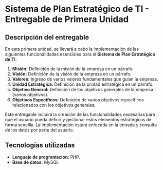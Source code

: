 # Sistema de Plan Estratégico de TI - Entregable de Primera Unidad

## Descripción del entregable

En esta primera unidad, se llevará a cabo la implementación de las siguientes funcionalidades esenciales para el **Sistema de Plan Estratégico de TI**:

1. **Misión:** Definición de la misión de la empresa en un párrafo.
2. **Visión:** Definición de la visión de la empresa en un párrafo.
3. **Valores:** Ingreso de varios valores fundamentales que guían la empresa.
4. **Unidad Estratégica:** Definición de la unidad estratégica en un párrafo.
5. **Objetivo General:** Definición de los objetivos generales de la empresa (varios objetivos).
6. **Objetivos Específicos:** Definición de varios objetivos específicos relacionados con los objetivos generales.

Este entregable incluirá la creación de las funcionalidades necesarias para que el usuario pueda definir y gestionar estos elementos estratégicos de forma sencilla. La implementación estará enfocada en la entrada y consulta de los datos por parte del usuario.

## Tecnologías utilizadas
- **Lenguaje de programación:** PHP.
- **Base de datos:** MySQL
